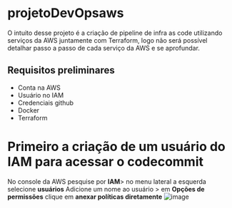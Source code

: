 # projetoDevOpsaws
O intuito desse projeto é a criação de pipeline de infra as code utilizando serviços da AWS juntamente com Terraform, logo não será possível detalhar passo a passo de cada serviço da AWS e se aprofundar.
## Requisitos preliminares
* Conta na AWS
* Usuário no IAM
* Credenciais github
* Docker
* Terraform 

# Primeiro a criação de um usuário do IAM para acessar o codecommit
No console da AWS pesquise por **IAM**> no menu lateral a esquerda selecione **usuários**
Adicione um nome ao usuário > em **Opções de permissões** clique em **anexar políticas diretamente**
![image](https://github.com/HelterL/projetoDevOpsaws/assets/39557564/96860b86-d03e-4bb8-b1a0-5308d280a696)
